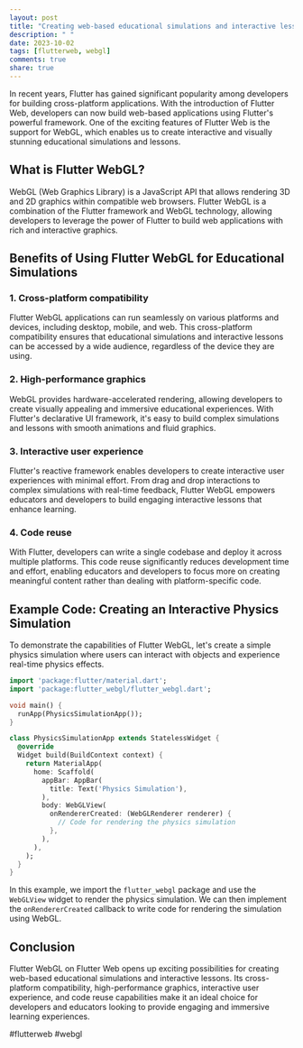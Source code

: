 ```yaml
---
layout: post
title: "Creating web-based educational simulations and interactive lessons with Flutter WebGL on Flutter Web"
description: " "
date: 2023-10-02
tags: [flutterweb, webgl]
comments: true
share: true
---
```


In recent years, Flutter has gained significant popularity among developers for building cross-platform applications. With the introduction of Flutter Web, developers can now build web-based applications using Flutter's powerful framework. One of the exciting features of Flutter Web is the support for WebGL, which enables us to create interactive and visually stunning educational simulations and lessons.

## What is Flutter WebGL?

WebGL (Web Graphics Library) is a JavaScript API that allows rendering 3D and 2D graphics within compatible web browsers. Flutter WebGL is a combination of the Flutter framework and WebGL technology, allowing developers to leverage the power of Flutter to build web applications with rich and interactive graphics.

## Benefits of Using Flutter WebGL for Educational Simulations

### 1. Cross-platform compatibility 
Flutter WebGL applications can run seamlessly on various platforms and devices, including desktop, mobile, and web. This cross-platform compatibility ensures that educational simulations and interactive lessons can be accessed by a wide audience, regardless of the device they are using.

### 2. High-performance graphics
WebGL provides hardware-accelerated rendering, allowing developers to create visually appealing and immersive educational experiences. With Flutter's declarative UI framework, it's easy to build complex simulations and lessons with smooth animations and fluid graphics.

### 3. Interactive user experience
Flutter's reactive framework enables developers to create interactive user experiences with minimal effort. From drag and drop interactions to complex simulations with real-time feedback, Flutter WebGL empowers educators and developers to build engaging interactive lessons that enhance learning.

### 4. Code reuse 
With Flutter, developers can write a single codebase and deploy it across multiple platforms. This code reuse significantly reduces development time and effort, enabling educators and developers to focus more on creating meaningful content rather than dealing with platform-specific code.

## Example Code: Creating an Interactive Physics Simulation

To demonstrate the capabilities of Flutter WebGL, let's create a simple physics simulation where users can interact with objects and experience real-time physics effects.

```dart
import 'package:flutter/material.dart';
import 'package:flutter_webgl/flutter_webgl.dart';

void main() {
  runApp(PhysicsSimulationApp());
}

class PhysicsSimulationApp extends StatelessWidget {
  @override
  Widget build(BuildContext context) {
    return MaterialApp(
      home: Scaffold(
        appBar: AppBar(
          title: Text('Physics Simulation'),
        ),
        body: WebGLView(
          onRendererCreated: (WebGLRenderer renderer) {
            // Code for rendering the physics simulation
          },
        ),
      ),
    );
  }
}
```

In this example, we import the `flutter_webgl` package and use the `WebGLView` widget to render the physics simulation. We can then implement the `onRendererCreated` callback to write code for rendering the simulation using WebGL.

## Conclusion

Flutter WebGL on Flutter Web opens up exciting possibilities for creating web-based educational simulations and interactive lessons. Its cross-platform compatibility, high-performance graphics, interactive user experience, and code reuse capabilities make it an ideal choice for developers and educators looking to provide engaging and immersive learning experiences.

#flutterweb #webgl